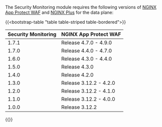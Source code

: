 The Security Monitoring module requires the following versions of [NGINX App Protect WAF](https://docs.nginx.com/nginx-app-protect/) and [NGINX Plus](https://docs.nginx.com/nginx/) for the data plane:

{{<bootstrap-table "table table-striped table-bordered">}}

| Security Monitoring | NGINX App Protect WAF  |
|---------------------|------------------------|
| 1.7.1               | Release 4.7.0 - 4.9.0  |
| 1.7.0               | Release 4.4.0 - 4.7.0  |
| 1.6.0               | Release 4.3.0 - 4.4.0  |
| 1.5.0               | Release 4.3.0          |
| 1.4.0               | Release 4.2.0          |
| 1.3.0               | Release 3.12.2 - 4.2.0 |
| 1.2.0               | Release 3.12.2 - 4.1.0 |
| 1.1.0               | Release 3.12.2 - 4.0.0 |
| 1.0.0               | Release 3.12.2         |

{{</bootstrap-table>}}

<!-- Do not remove. Keep this code at the bottom of the include -->
<!-- DOCS-1073 -->
